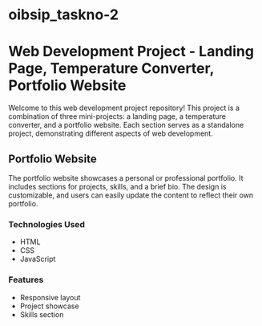 # oibsip_taskno-2
# Web Development Project - Landing Page, Temperature Converter, Portfolio Website

Welcome to this web development project repository! This project is a combination of three mini-projects: a landing page, a temperature converter, and a portfolio website. Each section serves as a standalone project, demonstrating different aspects of web development.

## Portfolio Website

The portfolio website showcases a personal or professional portfolio. It includes sections for projects, skills, and a brief bio. The design is customizable, and users can easily update the content to reflect their own portfolio.

### Technologies Used
- HTML
- CSS
- JavaScript

### Features
- Responsive layout
- Project showcase
- Skills section

